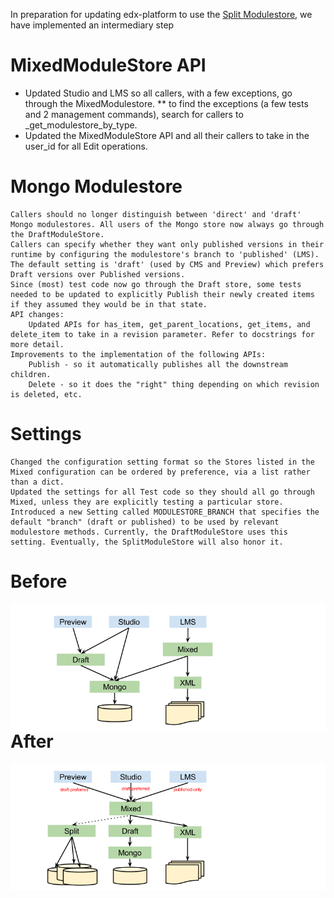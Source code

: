 In preparation for updating edx-platform to use the [Split Modulestore](https://github.com/edx/edx-platform/wiki/Split%3A-the-versioning%2C-structure-saving-DAO), we have implemented an intermediary step 

# MixedModuleStore API
* Updated Studio and LMS so all callers, with a few exceptions, go through the MixedModulestore.
** to find the exceptions (a few tests and 2 management commands), search for callers to _get_modulestore_by_type.
* Updated the MixedModuleStore API and all their callers to take in the user_id for all Edit operations.

# Mongo Modulestore

    Callers should no longer distinguish between 'direct' and 'draft' Mongo modulestores. All users of the Mongo store now always go through the DraftModuleStore.
    Callers can specify whether they want only published versions in their runtime by configuring the modulestore's branch to 'published' (LMS). The default setting is 'draft' (used by CMS and Preview) which prefers Draft versions over Published versions.
    Since (most) test code now go through the Draft store, some tests needed to be updated to explicitly Publish their newly created items if they assumed they would be in that state.
    API changes:
        Updated APIs for has_item, get_parent_locations, get_items, and delete_item to take in a revision parameter. Refer to docstrings for more detail.
    Improvements to the implementation of the following APIs:
        Publish - so it automatically publishes all the downstream children.
        Delete - so it does the "right" thing depending on which revision is deleted, etc.

# Settings

    Changed the configuration setting format so the Stores listed in the Mixed configuration can be ordered by preference, via a list rather than a dict.
    Updated the settings for all Test code so they should all go through Mixed, unless they are explicitly testing a particular store.
    Introduced a new Setting called MODULESTORE_BRANCH that specifies the default "branch" (draft or published) to be used by relevant modulestore methods. Currently, the DraftModuleStore uses this setting. Eventually, the SplitModuleStore will also honor it.

# Before
<img alt="master" src="git-diagrams/mixed_modulestore_before.png" style="float:right">

# After
<img alt="master" src="git-diagrams/mixed_modulestore_after.png" style="float:right">
